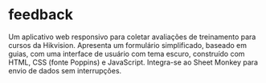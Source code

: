 # feedback
Um aplicativo web responsivo para coletar avaliações de treinamento para cursos da Hikvision. Apresenta um formulário simplificado, baseado em guias, com uma interface de usuário com tema escuro, construído com HTML, CSS (fonte Poppins) e JavaScript. Integra-se ao Sheet Monkey para envio de dados sem interrupções.
